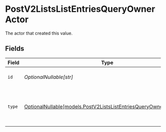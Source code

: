 # PostV2ListsListEntriesQueryOwnerActor

The actor that created this value.


## Fields

| Field                                                                                                                        | Type                                                                                                                         | Required                                                                                                                     | Description                                                                                                                  |
| ---------------------------------------------------------------------------------------------------------------------------- | ---------------------------------------------------------------------------------------------------------------------------- | ---------------------------------------------------------------------------------------------------------------------------- | ---------------------------------------------------------------------------------------------------------------------------- |
| `id`                                                                                                                         | *OptionalNullable[str]*                                                                                                      | :heavy_minus_sign:                                                                                                           | An ID to identify the actor.                                                                                                 |
| `type`                                                                                                                       | [OptionalNullable[models.PostV2ListsListEntriesQueryOwnerActorType]](../models/postv2listslistentriesqueryowneractortype.md) | :heavy_minus_sign:                                                                                                           | The type of actor. [Read more information on actor types here](/docs/actors).                                                |